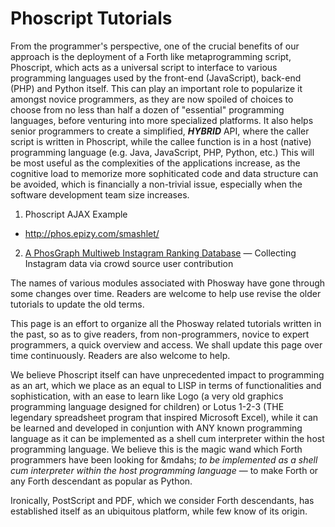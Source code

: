 # Phoscript Tutorials

From the programmer's perspective, one of the crucial benefits of our approach is the deployment of a Forth like metaprogramming script, Phoscript, which acts as a universal script to interface to various programming languages used by the front-end (JavaScript), back-end (PHP) and Python itself. This can play an important role to popularize it amongst novice programmers, as they are now spoiled of choices to choose from no less than half a dozen of "essential" programming languages, before venturing into more specialized platforms. It also helps senior programmers to create a simplified, ___HYBRID___ API, where the caller script is written in Phoscript, while the callee function is in a host (native) programming language (e.g. Java, JavaScript, PHP, Python, etc.) This will be most useful as the complexities of the applications increase, as the cognitive load to memorize more sophiticated code and data structure can be avoided, which is financially a non-trivial issue, especially when the software development team size increases.

1. Phoscript AJAX Example

- http://phos.epizy.com/smashlet/

2. [A PhosGraph Multiweb Instagram Ranking Database](https://github.com/udexon/Multiweb/blob/master/Instagram_Ranking_PhosGraph_Multiweb.md) &mdash; Collecting Instagram data via crowd source user contribution

The names of various modules associated with Phosway have gone through some changes over time. Readers are welcome to help use revise the older tutorials to update the old terms.

This page is an effort to organize all the Phosway related tutorials written in the past, so as to give readers, from non-programmers, novice to expert programmers, a quick overview and access. We shall update this page over time continuously. Readers are also welcome to help.

We believe Phoscript itself can have unprecedented impact to programming as an art, which we place as an equal to LISP in terms of functionalities and sophistication, with an ease to learn like Logo (a very old graphics programming language designed for children) or Lotus 1-2-3 (THE legendary spreadsheet program that inspired Microsoft Excel), while it can be learned and developed in conjuntion with ANY known programming language as it can be implemented as a shell cum interpreter within the host programming language. We believe this is the magic wand which Forth programmers have been looking for &mdahs; _to be implemented as a shell cum interpreter within the host programming language_ &mdash; to make Forth or any Forth descendant as popular as Python.

Ironically, PostScript and PDF, which we consider Forth descendants, has established itself as an ubiquitous platform, while few know of its origin.

